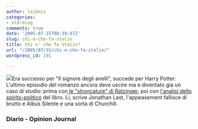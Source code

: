 ```yaml
---
author: leibniz
categories:
- old-blog
comments: true
date: '2005-07-15T08:39:47Z'
slug: chi-e-che-fa-stalin
title: Chi e' che fa Stalin?
url: "/2005/07/15/chi-e-che-fa-stalin/"
wordpress_id: 191

---
```

![](http://nimbo.net/quiz/hufflepufftop.gif)Era successo per "Il signore degli anelli", succede per Harry Potter.
L'ultimo episodio del romanzo ancora deve uscire ma e diventato gia un
caso di studio: prima con[ le "stroncature" di Ratzinger](http://www.diario.it/?page=wl05071400), poi con [l'analisi dello spirito-politico](http://www.opinionjournal.com/taste/?id=110006971&mod=RSS_Opinion_Journal&ojrss=frontpage) del libro. Li, scrive Jonathan Last, l'appeasement fallisce di brutto e Albus Silente e una sorta di Churchill.  



### Diario - Opinion Journal
